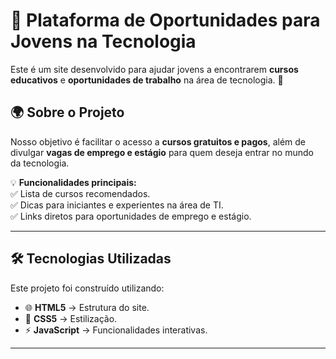 # 🚀 Plataforma de Oportunidades para Jovens na Tecnologia  

Este é um site desenvolvido para ajudar jovens a encontrarem **cursos educativos** e **oportunidades de trabalho** na área de tecnologia. 🎯  

## 🌍 Sobre o Projeto  
Nosso objetivo é facilitar o acesso a **cursos gratuitos e pagos**, além de divulgar **vagas de emprego e estágio** para quem deseja entrar no mundo da tecnologia.  

💡 **Funcionalidades principais:**  
✅ Lista de cursos recomendados.  
✅ Dicas para iniciantes e experientes na área de TI.  
✅ Links diretos para oportunidades de emprego e estágio.  

---

## 🛠️ Tecnologias Utilizadas  
Este projeto foi construído utilizando:  

- 🌐 **HTML5** → Estrutura do site.
- 🎨 **CSS5** → Estilização.  
- ⚡ **JavaScript** → Funcionalidades interativas.  

---





 
